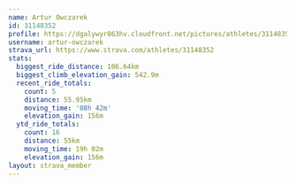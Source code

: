 ```yaml
---
name: Artur Owczarek
id: 31148352
profile: https://dgalywyr863hv.cloudfront.net/pictures/athletes/31148352/15906846/1/large.jpg
username: artur-owczarek
strava_url: https://www.strava.com/athletes/31148352
stats:
  biggest_ride_distance: 106.64km
  biggest_climb_elevation_gain: 542.9m
  recent_ride_totals:
    count: 5
    distance: 55.95km
    moving_time: '08h 42m'
    elevation_gain: 156m
  ytd_ride_totals:
    count: 16
    distance: 55km
    moving_time: 19h 02m
    elevation_gain: 156m
layout: strava_member
--- 
```

